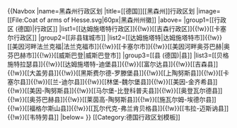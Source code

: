{{Navbox
|name=黑森州行政区划
|title=[[德国]][[黑森州]]行政区划
|image=[[File:Coat of arms of Hesse.svg|60px|黑森州州徽]]
|above=
|group1=[[行政区 (德国)|行政区]]
|list1=[[达姆施塔特行政区]]{{!w}}[[吉森行政区]]{{!w}}[[卡塞尔行政区]]
|group2=[[非县辖城市]]
|list2=[[达姆施塔特|达姆施塔特市]]{{!w}}[[美因河畔法兰克福|法兰克福市]]{{!w}}[[卡塞尔市]]{{!w}}[[美因河畔奥芬巴赫|奥芬巴赫市]]{{!w}}[[威斯巴登|威斯巴登市]]
|group3=[[县 (德国)|县]]
|list3=[[贝格施特拉瑟县]]{{!w}}[[达姆施塔特-迪堡县]]{{!w}}[[富尔达县]]{{!w}}[[吉森县]]{{!w}}[[大盖劳县]]{{!w}}[[黑斯费尔德-罗滕堡县]]{{!w}}[[上陶努斯县]]{{!w}}[[卡塞尔县]]{{!w}}[[兰-迪尔县]]{{!w}}[[林堡-魏尔堡县]]{{!w}}[[美因-金齐希县]]{{!w}}[[美因-陶努斯县]]{{!w}}[[马尔堡-比登科普夫县]]{{!w}}[[奥登瓦尔德县]]{{!w}}[[奥芬巴赫县]]{{!w}}[[莱茵高-陶努斯县]]{{!w}}[[施瓦尔姆-埃德尔县]]{{!w}}[[福格尔斯山县]]{{!w}}[[瓦尔代克-弗兰肯贝格县]]{{!w}}[[韦拉-迈斯讷县]]{{!w}}[[韦特劳县]]
|below=
}}<noinclude>
[[Category:德国行政区划模板]]
</noinclude>